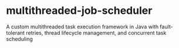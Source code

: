 # multithreaded-job-scheduler
A custom multithreaded task execution framework in Java with fault-tolerant retries, thread lifecycle management, and concurrent task scheduling
